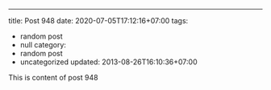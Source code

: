 ---
title: Post 948
date: 2020-07-05T17:12:16+07:00
tags:
  - random post
  - null
category:
  - random post
  - uncategorized
updated: 2013-08-26T16:10:36+07:00

This is content of post 948